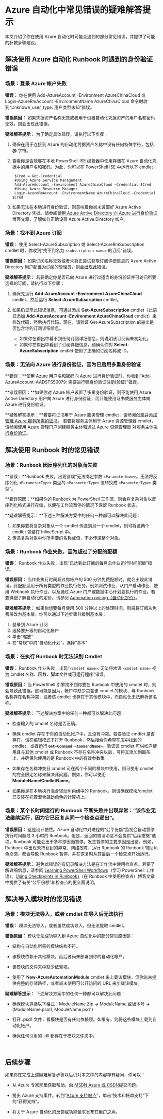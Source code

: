 <properties
   pageTitle="Azure 自动化中常见错误的疑难解答提示 | Azure"
   description="本文提供的基本疑难解答步骤适用于解决你在使用 Azure 自动化时会碰到的常见错误。"
   services="automation"
   documentationCenter=""
   authors="mgoedtel"
   manager="stevenka"
   editor="tysonn"
   tags="top-support-issue"/>
<tags
   ms.service="automation"
   ms.date="03/21/2016"
   wacn.date="06/30/2016"/>

# Azure 自动化中常见错误的疑难解答提示

本文介绍了你在使用 Azure 自动化时可能会遇到的部分常见错误，并提供了可能的补救步骤建议。

## 解决使用 Azure 自动化 Runbook 时遇到的身份验证错误  

### 场景：登录 Azure 帐户失败

**错误：** 
你在使用 Add-AzureAccount -Environment AzureChinaCloud 或 Login-AzureRmAccount -EnvironmentName AzureChinaCloud 命令时收到“Unknown\_user\_type: 用户类型未知”错误。

**错误原因：**
如果凭据资产名称无效或者用于设置自动化凭据资产的用户名和密码无效，则会出现此错误。

**疑难解答提示：**
为了确定具体错误，请执行以下步骤：

1. 确保在用于连接到 Azure 的自动化凭据资产名称中没有任何特殊字符，包括 **@** 字符。  

2. 查看你是否能够在本地 PowerShell ISE 编辑器中使用存储在 Azure 自动化凭据中的用户名和密码。为此，你可以在 PowerShell ISE 中运行以下 cmdlet：

        $Cred = Get-Credential  
        #Using Azure Service Management   
        Add-AzureAccount -Environment AzureChinaCloud –Credential $Cred  
        #Using Azure Resource Manager  
        Login-AzureRmAccount -EnvironmentName AzureChinaCloud –Credential $Cred

3. 如果无法在本地进行身份验证，则意味着你尚未设置好 Azure Active Directory 凭据。请参阅[使用 Azure Active Directory 向 Azure 进行身份验证](https://azure.microsoft.com/blog/azure-automation-authenticating-to-azure-using-azure-active-directory)博客文章，了解如何正确设置 Azure Active Directory 帐户。


### 场景：找不到 Azure 订阅

**错误：**
使用 Select-AzureSubscription 或 Select-AzureRmSubscription cmdlet 时，你收到“找不到名为 `<subscription name>` 的订阅”错误。

**错误原因：**
如果订阅名称无效或者未将正尝试获取订阅详细信息的 Azure Active Directory 用户配置为订阅的管理员，则会出现此错误。

**疑难解答提示：**
若要确定你是否已向 Azure 进行过适当的身份验证并可访问所要选择的订阅，请执行以下步骤：

1. 确保先运行 **Add-AzureAccount -Environment AzureChinaCloud** cmdlet，然后运行 **Select-AzureSubscription** cmdlet。  

2. 如果仍显示此错误消息，可通过添加 **Get-AzureSubscription** cmdlet（此前已添加 **Add-AzureAccount -Environment AzureChinaCloud** cmdlet）来修改代码，然后执行代码。现在，请验证 Get-AzureSubscription 的输出是否包含你的订阅详细信息。
    * 如果你在输出中看不到任何订阅详细信息，则说明该订阅尚未初始化。  
    * 如果你在输出中看到了订阅详细信息，请确认你对 **Select-AzureSubscription** cmdlet 使用了正确的订阅名称或 ID。   


### 场景：无法向 Azure 进行身份验证，因为已启用多重身份验证

**错误：**使用 Azure 用户名和密码向 Azure 进行身份验证时，你收到“Add-AzureAccount: AADSTS50079: 需要进行强身份验证注册(验证)”错误。

**错误原因：**如果你对 Azure 帐户设置了多重身份验证，则不能使用 Azure Active Directory 用户向 Azure 进行身份验证，而只能使用证书或服务主体向 Azure 进行身份验证。

**疑难解答提示：**若要将证书用于 Azure 服务管理 cmdlet，请参阅[创建并添加管理 Azure 服务所需的证书](http://blogs.technet.com/b/orchestrator/archive/2014/04/11/managing-azure-services-with-the-microsoft-azure-automation-preview-service.aspx)。 若要将服务主体用于 Azure 资源管理器 cmdlet，请参阅[使用 Azure 管理门户创建服务主体](/documentation/articles/resource-group-create-service-principal-portal)和[通过 Azure 资源管理器 对服务主体进行身份验证](/documentation/articles/resource-group-authenticate-service-principal)。


## 解决使用 Runbook 时的常见错误
### 场景：Runbook 因反序列化的对象而失败

**错误：**Runbook 失败，出现错误“无法绑定参数 `<ParameterName>`。无法将反序列化 `<ParameterType>` 类型的 `<ParameterType>` 值转换成 `<ParameterType>` 类型”。

**错误原因：**如果你的 Runbook 为 PowerShell 工作流，则会将复杂对象以反序列化格式进行存储，以便在工作流暂停的情况下保留 Runbook 状态。

**疑难解答提示：**下述三种解决方案中的任何一种都可以解决此问题：

1. 如果你要将复杂对象从一个 cmdlet 传送到另一个 cmdlet，则可将这两个 cmdlet 包装在 InlineScript 中。  
2. 传递复杂对象中你所需要的名称或值，不必传递整个对象。  


### 场景：Runbook 作业失败，因为超过了分配的配额

**错误：**
Runbook 作业失败，出现“已达到此订阅的每月总作业运行时间配额”错误。

**错误原因：**
当作业执行时间超过你帐户的 500 分钟免费配额时，就会出现此错误。此配额适用于所有类型的作业执行任务，例如测试作业、从门户启动作业、使用 Webhook 执行作业，以及通过 Azure 门户或数据中心计划要执行的作业。若要详细了解自动化的定价，请参阅 [Automation pricing（自动化定价）](/home/features/automation/#price)。

**疑难解答提示：**
如果你想要每月使用 500 分钟以上的处理时间，则需将订阅从免费层改为基本层。你可以通过下述步骤升级到基本层：

1. 登录到 Azure 订阅  
2. 选择要升级的自动化帐户  
3. 单击“缩放”
4. 在“常规”中的“自动化计划”，选择“基本”    


### 场景：在执行 Runbook 时无法识别 Cmdlet

**错误：**
Runbook 作业失败，出现“`<cmdlet name>`: 无法将术语 `<cmdlet name>` 视为 cmdlet 名称、函数、脚本文件或可运行程序”错误。

**错误原因：**
当 PowerShell 引擎找不到你要在 Runbook 中使用的 cmdlet 时，则会导致此错误。这可能是因为，帐户中缺少包含该 cmdlet 的模块、与 Runbook 名称存在名称冲突，或者该 cmdlet 也存在于其他模块中，而自动化无法解析该名称。

**疑难解答提示：**
下述解决方案中的任何一种都可以解决此问题：

- 检查输入的 cmdlet 名称是否正确。  

- 确保 cmdlet 存在于你的自动化帐户中，且没有冲突。若要验证 cmdlet 是否存在，请在编辑模式下打开 Runbook，然后搜索你希望在库中找到的 cmdlet，或者运行 **`Get-Command <CommandName>`**。验证该 cmdlet 可供帐户使用且与其他 cmdlet 或 Runbook 不存在名称冲突以后，可将其添加到画布上，并确保你使用的是 Runbook 中的有效参数集。

- 如果存在名称冲突且 cmdlet 可在两个不同的模块中使用，则可使用 cmdlet 的完全限定名称来解决此问题。例如，你可以使用 **ModuleName\\CmdletName**。

- 如果你是在本地执行混合辅助角色组中的 Runbook，则请确保模块/cmdlet 已安装在托管混合辅助角色的计算机上。


### 场景：某个长时间运行的 Runbook 不断失败并出现异常：“该作业无法继续运行，因为它已反复从同一个检查点逐出”。

**错误原因：**
这是设计使然。Azure 自动化中对进程的“公平份额”监视会自动暂停执行时间超过 3 小时的 Runbook。但是，返回的错误消息不会提供“后续措施”选项。Runbook 可能会出于多种原因而暂停。发生暂停的主要原因是出错。例如，Runbook 中出现未捕获到的异常、网络故障、运行 Runbook 的 Runbook 辅助角色崩溃，都会导致 Runbook 暂停，并在恢复时从其最后一个检查点开始运行。

**疑难解答提示：**
避免此错误的有记录解决方法是在工作流中使用检查点。若要了解详细信息，请参阅 [Learning PowerShell Workflows](/documentation/articles/automation-powershell-workflow/#Checkpoints)（学习 PowerShell 工作流）。[Using Checkpoints in Runbooks](https://azure.microsoft.com/zh-cn/blog/azure-automation-reliable-fault-tolerant-runbook-execution-using-checkpoints)（在 Runbook 中使用检查点）博客文章中提供了有关“公平份额”和检查点的更全面说明。


## 解决导入模块时的常见错误

### 场景：模块无法导入，或者 cmdlet 在导入后无法执行

**错误：**
模块无法导入，或者虽然成功导入，但无法提取 cmdlet。

**错误原因：**
模块无法成功导入到 Azure 自动化中的部分常见原因是：

- 结构与自动化所需的模块结构不符。  

- 该模块依赖于其他模块，而后者尚未部署到你的自动化帐户。

- 该模块的文件夹中缺少依赖项。

- 使用了 **New-AzureAutomationModule** cmdlet 来上载该模块，但你尚未提供完整的存储路径，或者尚未使用可公开访问的 URL 来加载该模块。

**疑难解答提示：**
下述解决方案中的任何一种都可以解决此问题：

- 确保模块遵循以下格式：ModuleName.Zip **->** ModuleName 或版本号 **->** (ModuleName.psm1, ModuleName.psd1)

- 打开 .psd1 文件，看模块是否有任何依赖项。如果有，则将这些模块上载到自动化帐户。

- 确保任何引用的 .dll 都存在于模块文件夹中。

  <br/>

## 后续步骤

如果你在完成上述疑难解答步骤以后仍对本文中的内容存有疑问，你可以：

- 从 Azure 专家那里获取帮助。向 [MSDN Azure 或 CSDN](/support/forums)提交问题。

- 提出 Azure 支持事件。转到“[Azure 支持站点](/support/contact)”，单击“技术和帐单支持”下的“获得支持”。

- 将关于 Azure 自动化的反馈或功能请求发布在[用户之声](/product-feedback)。

<!---HONumber=Mooncake_0411_2016-->

